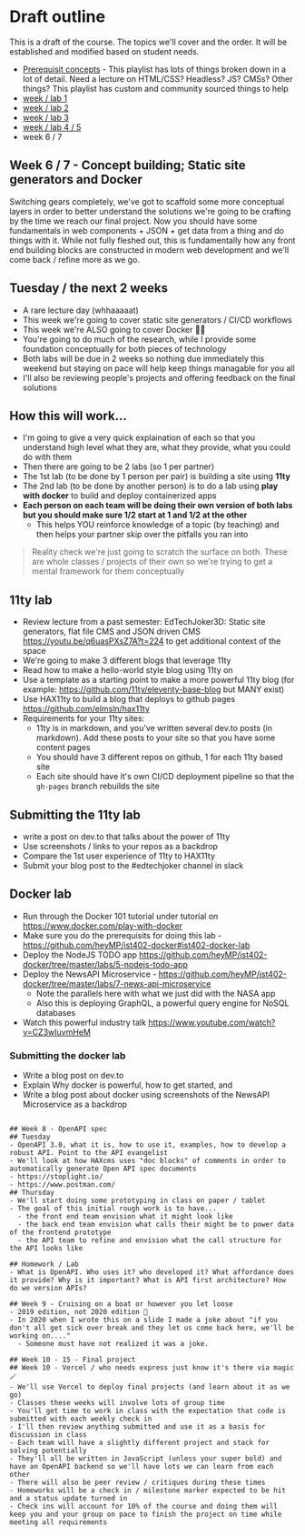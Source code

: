 # Draft outline
This is a draft of the course. The topics we'll cover and the order. It will be established and modified based on student needs.
- [Prerequisit concepts](https://youtube.com/playlist?list=PLJQupiji7J5efO_Q5VGZcPE4O_TM_HGP4) - This playlist has lots of things broken down in a lot of detail. Need a lecture on HTML/CSS? Headless? JS? CMSs? Other things? This playlist has custom and community sourced things to help
- [week / lab 1](https://github.com/elmsln/edtechjoker/tree/master/sp-22/week-1)
- [week / lab 2](https://github.com/elmsln/edtechjoker/tree/master/sp-22/week-2)
- [week / lab 3](https://github.com/elmsln/edtechjoker/tree/master/sp-22/week-3)
- [week / lab 4 / 5](https://github.com/elmsln/edtechjoker/tree/master/sp-22/week-4-5)
- week 6 / 7

## Week 6 / 7 - Concept building; Static site generators and Docker

Switching gears completely, we've got to scaffold some more conceptual layers in order to better understand the solutions we're going to be crafting by the time we reach our final project. Now you should have some fundamentals in web components + JSON + get data from a thing and do things with it. While not fully fleshed out, this is fundamentally how any front end building blocks are constructed in modern web development and we'll come back / refine more as we go.

## Tuesday / the next 2 weeks
- A rare lecture day (whhaaaaat)
- This week we're going to cover static site generators / CI/CD workflows
- This week we're ALSO going to cover Docker 👀👀
- You're going to do much of the research, while I provide some foundation conceptually for both pieces of technology
- Both labs will be due in 2 weeks so nothing due immediately this weekend but staying on pace will help keep things managable for you all
- I'll also be reviewing people's projects and offering feedback on the final solutions

## How this will work...
- I'm going to give a very quick explaination of each so that you understand high level what they are, what they provide, what you could do with them
- Then there are going to be 2 labs (so 1 per partner)
- The 1st lab (to be done by 1 person per pair) is building a site using **11ty**
- The 2nd lab (to be done by another person) is to do a lab using **play with docker** to build and deploy containerized apps
- **Each person on each team will be doing their own version of both labs but you should make sure 1/2 start at 1 and 1/2 at the other**
  - This helps YOU reinforce knowledge of a topic (by teaching) and then helps your partner skip over the pitfalls you ran into

> Reality check
> we're just going to scratch the surface on both. These are whole classes / projects of their own so we're trying to get a mental framework for them conceptually

## 11ty lab
- Review lecture from a past semester: EdTechJoker3D: Static site generators, flat file CMS and JSON driven CMS
  https://youtu.be/q6uasPXsZ7A?t=224 to get additional context of the space
- We're going to make 3 different blogs that leverage 11ty
- Read how to make a hello-world style blog using 11ty on
- Use a template as a starting point to make a more powerful 11ty blog (for example: https://github.com/11ty/eleventy-base-blog but MANY exist)
- Use HAX11ty to build a blog that deploys to github pages https://github.com/elmsln/hax11ty
- Requirements for your 11ty sites:
  - 11ty is in markdown, and you've written several dev.to posts (in markdown). Add these posts to your site so that you have some content pages
  - You should have 3 different repos on github, 1 for each 11ty based site
  - Each site should have it's own CI/CD deployment pipeline so that the `gh-pages` branch rebuilds the site

## Submitting the 11ty lab
  - write a post on dev.to that talks about the power of 11ty
  - Use screenshots / links to your repos as a backdrop
  - Compare the 1st user experience of 11ty to HAX11ty
  - Submit your blog post to the #edtechjoker channel in slack

## Docker lab
- Run through the Docker 101 tutorial under tutorial on https://www.docker.com/play-with-docker
- Make sure you do the prerequisits for doing this lab - https://github.com/heyMP/ist402-docker#ist402-docker-lab
- Deploy the NodeJS TODO app https://github.com/heyMP/ist402-docker/tree/master/labs/5-nodejs-todo-app
- Deploy the NewsAPI Microservice - https://github.com/heyMP/ist402-docker/tree/master/labs/7-news-api-microservice
  - Note the parallels here with what we just did with the NASA app
  - Also this is deploying GraphQL, a powerful query engine for NoSQL databases
- Watch this powerful industry talk https://www.youtube.com/watch?v=CZ3wIuvmHeM

### Submitting the docker lab 
- Write a blog post on dev.to
- Explain Why docker is powerful, how to get started, and 
- Write a blog post about docker using screenshots of the NewsAPI Microservice as a backdrop

~~~ EVERYTHING BELOW HERE IS HIGHLY VARIABLE / SUBJECT TO CHANGE ~~~

## Week 8 - OpenAPI spec
## Tuesday
- OpenAPI 3.0, what it is, how to use it, examples, how to develop a robust API. Point to the API evangelist
- We'll look at how HAXcms uses "doc blocks" of comments in order to automatically generate Open API spec documents
- https://stoplight.io/
- https://www.postman.com/
## Thursday
- We'll start doing some prototyping in class on paper / tablet
- The goal of this initial rough work is to have...
  - the front end team envision what it might look like
  - the back end team envision what calls their might be to power data of the frontend prototype
  - the API team to refine and envision what the call structure for the API looks like

## Homework / Lab
- What is OpenAPI. Who uses it? who developed it? What affordance does it provide? Why is it important? What is API first architecture? How do we version APIs?

## Week 9 - Cruising on a boat or however you let loose
- 2019 edition, not 2020 edition 😬
- In 2020 when I wrote this on a slide I made a joke about "if you don't all get sick over break and they let us come back here, we'll be working on...."
  - Someone must have not realized it was a joke.

## Week 10 - 15 - Final project
## Week 10 - Vercel / who needs express just know it's there via magic 🪄
- We'll use Vercel to deploy final projects (and learn about it as we go)
- Classes these weeks will involve lots of group time
- You'll get time to work in class with the expectation that code is submitted with each weekly check in
- I'll then review anything submitted and use it as a basis for discussion in class
- Each team will have a slightly different project and stack for solving potentially
- They'll all be written in JavaScript (unless your super bold) and have an OpenAPI backend so we'll have lots we can learn from each other
- There will also be peer review / critiques during these times
- Homeworks will be a check in / milestone marker expected to be hit and a status update turned in
- Check ins will account for 10% of the course and doing them will keep you and your group on pace to finish the project on time while meeting all requirements
